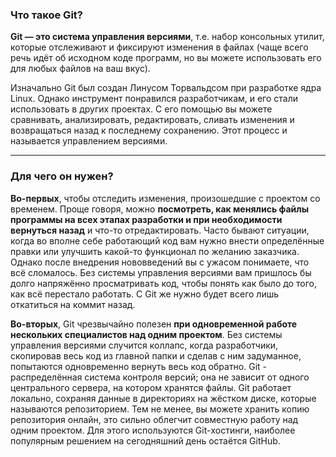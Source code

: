 

### Что такое Git?
**Git — это система управления версиями**, т.е. набор консольных утилит, которые отслеживают и фиксируют изменения в файлах (чаще всего речь идёт об исходном коде программ, но вы можете использовать его для любых файлов на ваш вкус). 

Изначально Git был создан Линусом Торвальдсом при разработке ядра Linux. Однако инструмент понравился разработчикам, и его стали использовать в других проектах. С его помощью вы можете сравнивать, анализировать, редактировать, сливать изменения и возвращаться назад к последнему сохранению. Этот процесс и называется управлением версиями.

---
### Для чего он нужен? 

**Во-первых**, чтобы отследить изменения, произошедшие с проектом со временем. Проще говоря, можно **посмотреть, как менялись файлы программы на всех этапах разработки и при необходимости вернуться назад** и что-то отредактировать. Часто бывают ситуации, когда во вполне себе работающий код вам нужно внести определённые правки или улучшить какой-то функционал по желанию заказчика. Однако после внедрения нововведений вы с ужасом понимаете, что всё сломалось. Без системы управления версиями вам пришлось бы долго напряжённо просматривать код, чтобы понять как было до того, как всё перестало работать. С Git же нужно будет всего лишь откатиться на коммит назад.

**Во-вторых**, Git чрезвычайно полезен **при одновременной работе нескольких специалистов над одним проектом**. Без системы управления версиями случится коллапс, когда разработчики, скопировав весь код из главной папки и сделав с ним задуманное, попытаются одновременно вернуть весь код обратно.
Git - распределённая система контроля версий; она не зависит от одного центрального сервера, на котором хранятся файлы. Git работает локально, сохраняя данные в директориях на жёстком диске, которые называются репозиторием. Тем не менее, вы можете хранить копию репозитория онлайн, это сильно облегчит совместную работу над одним проектом. Для этого используются Git-хостинги, наиболее популярным решением на сегодняшний день остаётся GitHub.